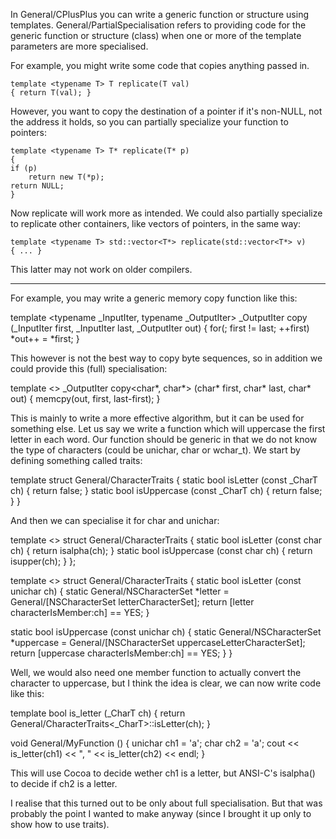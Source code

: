 

In General/CPlusPlus you can write a generic function or structure using templates. General/PartialSpecialisation refers to providing code for the generic function or structure (class) when one or more of the template parameters are more specialised.

For example, you might write some code that copies anything passed in.

    template <typename T> T replicate(T val)
    { return T(val); }

However, you want to copy the destination of a pointer if it's non-NULL, not the address it holds, so you can partially specialize your function to pointers:

    template <typename T> T* replicate(T* p)
    {
    if (p)
        return new T(*p);
    return NULL;
    }

Now     replicate will work more as intended. We could also partially specialize to replicate other containers, like vectors of pointers, in the same way:

    template <typename T> std::vector<T*> replicate(std::vector<T*> v)
    { ... }

This latter may not work on older compilers.

----

For example, you may write a generic memory copy function like this:

    
template <typename _InputIter, typename _OutputIter>
_OutputIter copy (_InputIter first, _InputIter last, _OutputIter out)
{
   for(; first != last; ++first)
      *out++ = *first;
}


This however is not the best way to copy byte sequences, so in addition we could provide this (full) specialisation:

    
template <>
_OutputIter copy<char*, char*> (char* first, char* last, char* out)
{
   memcpy(out, first, last-first);
}


This is mainly to write a more effective algorithm, but it can be used for something else. Let us say we write a function which will uppercase the first letter in each word. Our function should be generic in that we do not know the type of characters (could be unichar, char or wchar_t). We start by defining something called traits:

    
template <typename _CharT>
struct General/CharacterTraits
{
   static bool isLetter (const _CharT ch)       { return false; }
   static bool isUppercase (const _CharT ch)    { return false; }
}


And then we can specialise it for char and unichar:

    

template <>
struct General/CharacterTraits<char>
{
   static bool isLetter (const char ch)         { return isalpha(ch); }
   static bool isUppercase (const char ch)      { return isupper(ch); }
};

template <>
struct General/CharacterTraits<unichar>
{
   static bool isLetter (const unichar ch)
   {
      static General/NSCharacterSet *letter = General/[NSCharacterSet letterCharacterSet];
      return [letter characterIsMember:ch] == YES;
   }

   static bool isUppercase (const unichar ch)
   {
      static General/NSCharacterSet *uppercase = General/[NSCharacterSet uppercaseLetterCharacterSet];
      return [uppercase characterIsMember:ch] == YES;
   }
}


Well, we would also need one member function to actually convert the character to uppercase, but I think the idea is clear, we can now write code like this:

    
template <typename _CharT>
bool is_letter (_CharT ch)
{
   return General/CharacterTraits<_CharT>::isLetter(ch);
}

void General/MyFunction ()
{
   unichar ch1 = 'a';
   char ch2 = 'a';
   cout << is_letter(ch1) << ", " << is_letter(ch2) << endl;
}


This will use Cocoa to decide wether ch1 is a letter, but ANSI-C's isalpha() to decide if ch2 is a letter.

I realise that this turned out to be only about full specialisation. But that was probably the point I wanted to make anyway (since I brought it up only to show how to use traits).
